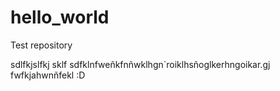 # hello_world
Test repository


sdlfkjslfkj sklf
sdfklnfweñkfnñwklhgn`roiklhsñoglkerhngoikar.gj
fwfkjahwnñfekl :D

